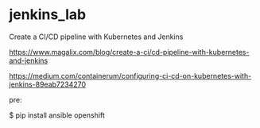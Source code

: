 # jenkins_lab

Create a CI/CD pipeline with Kubernetes and Jenkins

https://www.magalix.com/blog/create-a-ci/cd-pipeline-with-kubernetes-and-jenkins

https://medium.com/containerum/configuring-ci-cd-on-kubernetes-with-jenkins-89eab7234270

pre:

$ pip install ansible openshift


